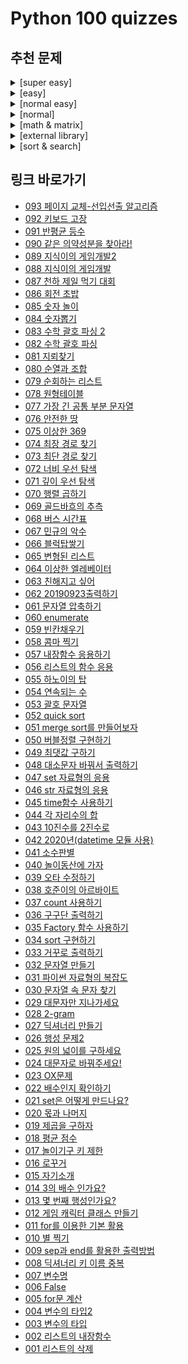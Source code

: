 # Python 100 quizzes 

## 추천 문제

<details>
<summary>[super easy]</summary>

[015 출력 방법2](/python_100_quizzes/015_자기소개.md),
[009 출력 방법](/python_100_quizzes/009_sep과_end를_활용한_출력방법.md),
[011 1~100까지 더하기](/python_100_quizzes/011_for를_이용한_기본_활용.md),
[001 리스트 삭제](/python_100_quizzes/001_리스트의_삭제.md),
[002 리스트 삽입](/python_100_quizzes/002_리스트의_내장함수.md),
[018 리스트 평균 구하기](/python_100_quizzes/018_평균_점수.md)
[013 리스트 불러오기](/python_100_quizzes/013_몇_번째_행성인가요.md),
[025 함수 만들기](/python_100_quizzes/025_원의_넓이를_구하세요.md)

</details>

<details>
<summary>[easy]</summary>

[010 별 출력하기](/python_100_quizzes/010_별_찍기.md),
[012 클래스 만들기](/python_100_quizzes/012_게임_캐릭터_클래스_만들기.md),
[016 문자열 거꾸로 만들기](/python_100_quizzes/016_로꾸거.md),
[028 문자열 나눠서 출력하기](/python_100_quizzes/028_2-gram.md),
[030 문자열 안에서 문자 찾기](/python_100_quizzes/030_문자열_속_문자_찾기.md),
[026 리스트 매치하기](/python_100_quizzes/026_행성_문제2.md),
[027 두 리스트로 딕셔너리 만들기](/python_100_quizzes/027_딕셔너리_만들기.md),
[035 내부 함수 원리](/python_100_quizzes/035_Factory_함수_사용하기.md)

</details>

<details>
<summary>[normal easy]</summary>

[037 리스트에서 최대 빈도수 출력](/python_100_quizzes/037_count_사용하기.md),
[038 리스트에서 순위 출력](/python_100_quizzes/038_호준이의_아르바이트.md),
[040 놀이동산에 가자](/python_100_quizzes/040_놀이동산에_가자.md),
[046 숫자 펼쳐서 합하기](/python_100_quizzes/046_str_자료형의_응용.md),
[059 빈칸채우기](/python_100_quizzes/059_빈칸채우기.md)

</details>

<details>
<summary>[normal]</summary>

[053 스택(괄호 문제)](/python_100_quizzes/053_괄호_문자열.md)(
[082 괄호](/python_100_quizzes/082_수학_괄호_파싱.md),
[083 괄호](/python_100_quizzes/083_수학_괄호_파싱_2.md)
),
[093 큐(페이지 교체 문제)](/python_100_quizzes/093_페이지교체-선입선출_알고리즘.md)

[055 하노이의 탑](/python_100_quizzes/055_하노이의_탑.md),
[061 문자열 탐색](/python_100_quizzes/061_문자열_압축하기.md),
[091 리스트 탐색](/python_100_quizzes/091_반평균_등수.md)
[090 리스트 탐색2](/python_100_quizzes/090_같은_의약성분을_찾아라!.md)
[087 리스트를 딕셔너리로 순위](/python_100_quizzes/087_천하_제일_먹기_대회.md),
[056 딕셔너리 조작](/python_100_quizzes/056_리스트의_함수_응용.md),

[064 이상한 엘레베이터](/python_100_quizzes/064_이상한_엘레베이터.md),
[066 블럭탑쌓기](/python_100_quizzes/066_블럭탑쌓기.md),
[067 민규의 악수](/python_100_quizzes/067_민규의_악수.md),
[068 버스 시간표](/python_100_quizzes/068_버스_시간표.md),
[075 이상한 369](/python_100_quizzes/075_이상한_369.md),
[078 원형테이블](/python_100_quizzes/078_원형테이블.md),
[085 숫자 놀이](/python_100_quizzes/085_숫자_놀이.md),
[086 회전 초밥](/python_100_quizzes/086_회전_초밥.md)

</details>

<details>
<summary>[math & matrix]</summary>

[041 소수판별](/python_100_quizzes/041_소수판별.md),
[043 2진법](/python_100_quizzes/043_10진수를_2진수로.md),
[045 time 함수 시간 계산하기](/python_100_quizzes/045_time함수_사용하기.md),
[069 골드바흐의 추측](/python_100_quizzes/069_골드바흐의_추측.md),
[077 가장 긴 공통 부분 문자열](/python_100_quizzes/077_가장_긴_공통_부분_문자열.md),
[080 조합](/python_100_quizzes/080_순열과_조합.md),
[084 순열](/python_100_quizzes/084_숫자뽑기.md)

[070 행렬 곱하기](/python_100_quizzes/070_행렬_곱하기.md),
[076 행렬 탐색](/python_100_quizzes/076_안전한_땅.md),
[081 지뢰찾기](/python_100_quizzes/081_지뢰찾기.md),
[088 지식이의 게임개발](/python_100_quizzes/088_지식이의_게임개발.md),
[089 지식이의 게임개발2](/python_100_quizzes/089_지식이의_게임개발2.md)

</details>

<details>
<summary>[external library]</summary>

[037 리스트에서 최대 빈도수 출력](/python_100_quizzes/037_count_사용하기.md),
[042 요일 맞추기](/python_100_quizzes/042_2020년(datetime_모듈_사용).md),
[045 time 함수 시간 계산하기](/python_100_quizzes/045_time함수_사용하기.md),
[058 format 함수](/python_100_quizzes/058_콤마_찍기.md),
[092 os, csv](/python_100_quizzes/092_키보드_고장.md)

</details>

<details>
<summary>[sort & search]</summary>

[050 bubble sort](/python_100_quizzes/050_버블정렬_구현하기.md),
[051 merge sort](/python_100_quizzes/051_merge_sort를_만들어보자.md),
[052 quick sort](/python_100_quizzes/052_quick_sort.md)

[071 dfs](/python_100_quizzes/071_깊이_우선_탐색.md),
[072 bfs](/python_100_quizzes/072_너비_우선_탐색.md),
[073 최단 경로 찾기](/python_100_quizzes/073_최단_경로_찾기.md),
[074 최장 경로 찾기](/python_100_quizzes/074_최장_경로_찾기.md)

</details> 

## 링크 바로가기 
- [093 페이지 교체-선입선출 알고리즘](/python_100_quizzes/093_페이지교체-선입선출_알고리즘.md)
- [092 키보드 고장](/python_100_quizzes/092_키보드_고장.md)
- [091 반평균 등수](/python_100_quizzes/091_반평균_등수.md)
- [090 같은 의약성분을 찾아라!](/python_100_quizzes/090_같은_의약성분을_찾아라!.md)
- [089 지식이의 게임개발2](/python_100_quizzes/089_지식이의_게임개발2.md)
- [088 지식이의 게임개발](/python_100_quizzes/088_지식이의_게임개발.md)
- [087 천하 제일 먹기 대회](/python_100_quizzes/087_천하_제일_먹기_대회.md)
- [086 회전 초밥](/python_100_quizzes/086_회전_초밥.md)
- [085 숫자 놀이](/python_100_quizzes/085_숫자_놀이.md)
- [084 숫자뽑기](/python_100_quizzes/084_숫자뽑기.md)
- [083 수학 괄호 파싱 2](/python_100_quizzes/083_수학_괄호_파싱_2.md)
- [082 수학 괄호 파싱](/python_100_quizzes/082_수학_괄호_파싱.md)
- [081 지뢰찾기](/python_100_quizzes/081_지뢰찾기.md)
- [080 순열과 조합](/python_100_quizzes/080_순열과_조합.md)
- [079 순회하는 리스트](/python_100_quizzes/079_순회하는_리스트.md)
- [078 원형테이블](/python_100_quizzes/078_원형테이블.md)
- [077 가장 긴 공통 부분 문자열](/python_100_quizzes/077_가장_긴_공통_부분_문자열.md)
- [076 안전한 땅](/python_100_quizzes/076_안전한_땅.md)
- [075 이상한 369](/python_100_quizzes/075_이상한_369.md)
- [074 최장 경로 찾기](/python_100_quizzes/074_최장_경로_찾기.md)
- [073 최단 경로 찾기](/python_100_quizzes/073_최단_경로_찾기.md)
- [072 너비 우선 탐색](/python_100_quizzes/072_너비_우선_탐색.md)
- [071 깊이 우선 탐색](/python_100_quizzes/071_깊이_우선_탐색.md)
- [070 행렬 곱하기](/python_100_quizzes/070_행렬_곱하기.md)
- [069 골드바흐의 추측](/python_100_quizzes/069_골드바흐의_추측.md)
- [068 버스 시간표](/python_100_quizzes/068_버스_시간표.md)
- [067 민규의 악수](/python_100_quizzes/067_민규의_악수.md)
- [066 블럭탑쌓기](/python_100_quizzes/066_블럭탑쌓기.md)
- [065 변형된 리스트](/python_100_quizzes/065_변형된_리스트.md)
- [064 이상한 엘레베이터](/python_100_quizzes/064_이상한_엘레베이터.md)
- [063 친해지고 싶어](/python_100_quizzes/063_친해지고_싶어.md)
- [062 20190923출력하기](/python_100_quizzes/062_20190923출력하기.md)
- [061 문자열 압축하기](/python_100_quizzes/061_문자열_압축하기.md)
- [060 enumerate](/python_100_quizzes/060_enumerate.md)
- [059 빈칸채우기](/python_100_quizzes/059_빈칸채우기.md)
- [058 콤마 찍기](/python_100_quizzes/058_콤마_찍기.md)
- [057 내장함수 응용하기](/python_100_quizzes/057_내장함수_응용하기.md)
- [056 리스트의 함수 응용](/python_100_quizzes/056_리스트의_함수_응용.md)
- [055 하노이의 탑](/python_100_quizzes/055_하노이의_탑.md)
- [054 연속되는 수](/python_100_quizzes/054_연속되는_수.md)
- [053 괄호 문자열](/python_100_quizzes/053_괄호_문자열.md)
- [052 quick sort](/python_100_quizzes/052_quick_sort.md)
- [051 merge sort를 만들어보자](/python_100_quizzes/051_merge_sort를_만들어보자.md)
- [050 버블정렬 구현하기](/python_100_quizzes/050_버블정렬_구현하기.md)
- [049 최댓값 구하기](/python_100_quizzes/049_최댓값_구하기.md)
- [048 대소문자 바꿔서 출력하기](/python_100_quizzes/048_대소문자_바꿔서_출력하기.md)
- [047 set 자료형의 응용](/python_100_quizzes/047_set_자료형의_응용.md)
- [046 str 자료형의 응용](/python_100_quizzes/046_str_자료형의_응용.md)
- [045 time함수 사용하기](/python_100_quizzes/045_time함수_사용하기.md)
- [044 각 자리수의 합](/python_100_quizzes/044_각_자리수의_합.md)
- [043 10진수를 2진수로](/python_100_quizzes/043_10진수를_2진수로.md)
- [042 2020년(datetime 모듈 사용)](/python_100_quizzes/042_2020년(datetime_모듈_사용).md)
- [041 소수판별](/python_100_quizzes/041_소수판별.md)
- [040 놀이동산에 가자](/python_100_quizzes/040_놀이동산에_가자.md)
- [039 오타 수정하기](/python_100_quizzes/039_오타_수정하기.md)
- [038 호준이의 아르바이트](/python_100_quizzes/038_호준이의_아르바이트.md)
- [037 count 사용하기](/python_100_quizzes/037_count_사용하기.md)
- [036 구구단 출력하기](/python_100_quizzes/036_구구단_출력하기.md)
- [035 Factory 함수 사용하기](/python_100_quizzes/035_Factory_함수_사용하기.md)
- [034 sort 구현하기](/python_100_quizzes/034_sort_구현하기.md)
- [033 거꾸로 출력하기](/python_100_quizzes/033_거꾸로_출력하기.md)
- [032 문자열 만들기](/python_100_quizzes/032_문자열_만들기.md)
- [031 파이썬 자료형의 복잡도](/python_100_quizzes/031_파이썬_자료형의_복잡도.md)
- [030 문자열 속 문자 찾기](/python_100_quizzes/030_문자열_속_문자_찾기.md)
- [029 대문자만 지나가세요](/python_100_quizzes/029_대문자만_지나가세요.md)
- [028 2-gram](/python_100_quizzes/028_2-gram.md)
- [027 딕셔너리 만들기](/python_100_quizzes/027_딕셔너리_만들기.md)
- [026 행성 문제2](/python_100_quizzes/026_행성_문제2.md)
- [025 원의 넓이를 구하세요](/python_100_quizzes/025_원의_넓이를_구하세요.md)
- [024 대문자로 바꿔주세요!](/python_100_quizzes/024_대문자로_바꿔주세요!.md)
- [023 OX문제](/python_100_quizzes/023_OX문제.md)
- [022 배수인지 확인하기](/python_100_quizzes/022_배수인지_확인하기.md)
- [021 set은 어떻게 만드나요?](/python_100_quizzes/021_set은_어떻게_만드나요.md)
- [020 몫과 나머지](/python_100_quizzes/020_몫과_나머지.md)
- [019 제곱을 구하자](/python_100_quizzes/019_제곱을_구하자.md)
- [018 평균 점수](/python_100_quizzes/018_평균_점수.md)
- [017 놀이기구 키 제한](/python_100_quizzes/017_놀이기구_키_제한.md)
- [016 로꾸거](/python_100_quizzes/016_로꾸거.md)
- [015 자기소개](/python_100_quizzes/015_자기소개.md)
- [014 3의 배수 인가요?](/python_100_quizzes/014_3의_배수_인가요.md)
- [013 몇 번째 행성인가요?](/python_100_quizzes/013_몇_번째_행성인가요.md)
- [012 게임 캐릭터 클래스 만들기](/python_100_quizzes/012_게임_캐릭터_클래스_만들기.md)
- [011 for를 이용한 기본 활용](/python_100_quizzes/011_for를_이용한_기본_활용.md)
- [010 별 찍기](/python_100_quizzes/010_별_찍기.md)
- [009 sep과 end를 활용한 출력방법](/python_100_quizzes/009_sep과_end를_활용한_출력방법.md)
- [008 딕셔너리 키 이름 중복](/python_100_quizzes/008_딕셔너리_키_이름_중복.md)
- [007 변수명](/python_100_quizzes/007_변수명.md)
- [006 False](/python_100_quizzes/006_False.md)
- [005 for문 계산](/python_100_quizzes/005_for문_계산.md)
- [004 변수의 타입2](/python_100_quizzes/004_변수의_타입2.md)
- [003 변수의 타입](/python_100_quizzes/003_변수의_타입.md)
- [002 리스트의 내장함수](/python_100_quizzes/002_리스트의_내장함수.md)
- [001 리스트의 삭제](/python_100_quizzes/001_리스트의_삭제.md)